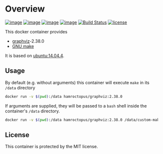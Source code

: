 Overview
========
[![image](https://imagelayers.io/badge/hamroctopus/graphviz:2.38.0.svg)](https://imagelayers.io/?images=hamroctopus/graphviz:latest)
[![image](https://img.shields.io/badge/docker-ready-blue.svg)](https://hub.docker.com/r/hamroctopus/graphviz/)
[![image](https://img.shields.io/docker/pulls/hamroctopus/graphviz.svg?maxAge=2592000)](https://hub.docker.com/r/hamroctopus/graphviz/)
[![image](https://img.shields.io/docker/stars/hamroctopus/graphviz.svg?maxAge=2592000)](https://hub.docker.com/r/hamroctopus/graphviz/)
[![Build Status](https://travis-ci.org/EricCrosson/graphviz.svg?branch=graphviz)](https://travis-ci.org/EricCrosson/graphviz)
[![license](https://img.shields.io/github/license/mashape/apistatus.svg?maxAge=2592000)]()

This docker container provides

  - [graphviz](http://www.graphviz.org/)-2.38.0
  - [GNU make](https://www.gnu.org/software/make/)

It is based on [ubuntu:14.04.4](https://hub.docker.com/_/ubuntu/).

Usage
-----

By default (e.g. without arguments) this container will execute `make` in its
`/data` directory

```bash
docker run -v $(pwd):/data hamroctopus/graphviz:2.38.0
```

If arguments are supplied, they will be passed to a `bash` shell inside the
container's `/data` directory.

```bash
docker run -v $(pwd):/data hamroctopus/graphviz:2.38.0 /data/custom-make-script
```

License
-------

This container is protected by the MIT license.
